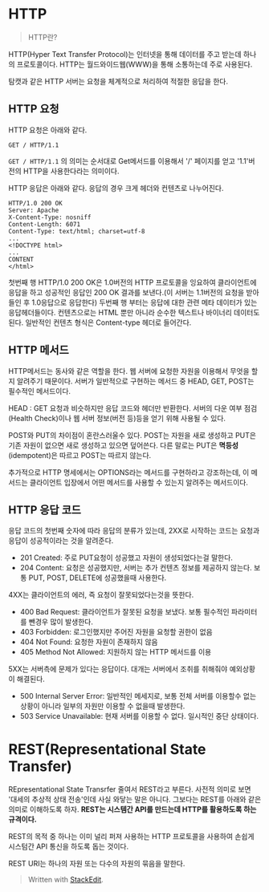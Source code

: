 # HTTP

>HTTP란?

HTTP(Hyper Text Transfer Protocol)는 인터넷을 통해 데이터를 주고 받는데 하나의 프로토콜이다. HTTP는 월드와이드웹(WWW)을 통해 소통하는데 주로 사용된다. 

탐캣과 같은 HTTP 서버는 요청을 체계적으로 처리하여 적절한 응답을 한다. 

## HTTP 요청

HTTP 요청은 아래와 같다.
```
GET / HTTP/1.1
```
`GET / HTTP/1.1` 의 의미는 순서대로 Get메서드를 이용해서 '/' 페이지를 얻고 '1.1'버전의 HTTP을 사용한다라는 의미이다. 

HTTP 응답은 아래와 같다. 응답의 경우 크게 헤더와 컨텐츠로 나누어진다. 
```
HTTP/1.0 200 OK
Server: Apache
X-Content-Type: nosniff
Content-Length: 6071
Content-Type: text/html; charset=utf-8
...
<!DOCTYPE html>
...
CONTENT
</html>
```

첫번째 행 HTTP/1.0 200 OK은 1.0버전의 HTTP 프로토콜을 잉요하여 클라이언트에 응답을 하고 성공적인 응답인 200 OK 결과를 보낸다.(이 서버는 1.1버전의 요청을 받아들인 후 1.0응답으로 응답한다)
두번째 행 부터는 응답에 대한 관련 메타 데이터가 있는 응답헤더들이다. 
컨텐츠으로는 HTML 뿐만 아니라 순수한 텍스트나 바이너리 데이터도 된다. 일반적인 컨텐츠 형식은 Content-type 헤더로 들어간다. 

## HTTP 메서드

HTTP메서드는 동사와 같은 역할을 한다. 웹 서버에 요청한 자원을 이용해서 무엇을 할지 알려주기 때문이다.  서버가 일반적으로 구현하는 메서드 중 HEAD, GET, POST는 필수적인 메서드이다. 

HEAD
: GET 요청과 비슷하지만 응답 코드와 헤더만 반환한다. 서버의 다운 여부 점검(Health Check)이나 웹 서버 정보(버전 등)등을 얻기 위해 사용될 수 있다.  

POST와 PUT의 차이점이 혼란스러울수 있다. POST는 자원을 새로 생성하고 PUT은 기존 자원이 없으면 새로 생성하고 있으면 덮어쓴다. 다른 말로는 PUT은 **멱등성**(idempotent)은 따르고 POST는 따르지 않는다. 

추가적으로 HTTP 명세에서는 OPTIONS라는 메서드를 구현하라고 강조하는데, 이 메서드는 클라이언트 입장에서 어떤 메서드를 사용할 수 있는지 알려주는 메서드이다. 

## HTTP 응답 코드

응답 코드의 첫번째 숫자에 따라 응답의 분류가 있는데, 2XX로 시작하는 코드는 요청과 응답이 성공적이라는 것을 알려준다. 

* 201 Created: 주로 PUT요청이 성공했고 자원이 생성되었다는걸 말한다.
* 204 Content: 요청은 성공했지만, 서버는 추가 컨텐츠 정보를 제공하지 않는다. 보통 PUT, POST, DELETE에 성공했을때 사용한다.

4XX는 클라이언트의 에러, 즉 요청이 잘못되었다는것을 뜻한다. 
* 400 Bad Request: 클라이언트가 잘못된 요청을 보냈다. 보통 필수적인 파라미터를 뺀경우 많이 발생한다.
* 403 Forbidden: 로그인했지만 주어진 자원을 요청할 권한이 없음
* 404 Not Found: 요청한 자원이 존재하지 않음
* 405 Method Not Allowed: 지원하지 않는 HTTP 메서드를 이용

5XX는 서버측에 문제가 있다는 응답이다. 대개는 서버에서 조취를 취해줘야 예외상황이 해결된다. 

* 500 Internal Server Error: 일반적인 메세지로, 보통 전체 서버를 이용할수 없는 상황이 아니라 일부의 자원만 이용할 수 없을때 발생한다.
* 503 Service Unavailable: 현재 서버를 이용할 수 없다. 일시적인 중단 상태이다. 

# REST(Representational State Transfer)

REpresentational State Transrfer 줄여서 REST라고 부른다. 사전적 의미로 보면 '대세의 추상적 상태 전송'인데 사실 와닿는 말은 아니다. 그보다는 REST를 아래와 같은 의미로 이해하도록 하자. **REST는 시스템간 API를 만드는데 HTTP를 활용하도록 하는 규격이다.** 

REST의 목적 중 하나는 이미 널리 퍼져 사용하는 HTTP 프로토콜을 사용하여 손쉽게 시스텀간 API 통신을 하도록 돕는 것이다. 

REST URI는 하나의 자원 또는 다수의 자원의 묶음을 말한다.   


> Written with [StackEdit](https://stackedit.io/).
<!--stackedit_data:
eyJoaXN0b3J5IjpbLTIxODcyOTc2NSwtMTQzNjQ0MzUzMCwtMT
I3MTMxNTMyMiwtMTgzMjk4NTM3OCw3MzA5OTgxMTZdfQ==
-->